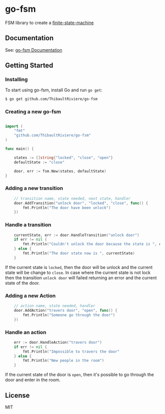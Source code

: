 # go-fsm
FSM library to create a [finite-state-machine](https://en.wikipedia.org/wiki/Finite-state_machine)

## Documentation

See: [go-fsm Documentation](https://godoc.org/github.com/ThibaultRiviere/go-fsm)

## Getting Started

### Installing

To start using go-fsm, install Go and run `go get`:

```sh
$ go get github.com/ThibaultRiviere/go-fsm
```

### Creating a new go-fsm

```go

import (
    "fmt"
    "github.com/ThibaultRiviere/go-fsm"
)

func main() {

    states := []string{"locked", "close", "open"}
    defaultState := "close"

    door, err := fsm.New(states, defaultState)    
}

```

### Adding a new transition

```go
    // transition name, state needed, next state, handler
    door.AddTransition("unlock door", "locked", "close", func() {
        fmt.Println("The door have been unlock")
    })
```

### Handle a transition

```go
    currentState, err := door.HandleTransition("unlock door")
    if err != nil {
        fmt.Println("Couldn't unlock the door because the state is ", currentState)        
    } else {
        fmt.Println("The door state now is ", currentState)        
    }
```

If the current state is ```locked```, then the door will be unlock and the current state will be change to ```close```.
In case where the current state is not lock then the transition ```unlock door``` will failed returning an error and the current state of the door.


### Adding a new Action

```go
    // action name, state needed, handler
    door.AddAction("travers door", "open", func() {
        fmt.Println("Someone go through the door")    
    })
```

### Handle an action

```go
    err := door.HandleAction("travers door")
    if err != nil {
        fmt.Println("Impossible to travers the door"
    } else {
        fmt.Println("New people in the room")        
    }
```
If the current state of the door is ```open```, then it's possible to go through the door and enter in the room.

## License

MIT
